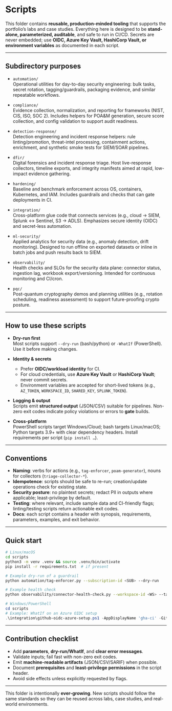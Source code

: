 # Scripts

This folder contains **reusable, production-minded tooling** that supports the portfolio’s labs and case studies. Everything here is designed to be **stand-alone, parameterized, auditable**, and safe to run in CI/CD. Secrets are never embedded; use **OIDC, Azure Key Vault, HashiCorp Vault, or environment variables** as documented in each script.

---

## Subdirectory purposes

* ```automation/```   
  Operational utilities for day-to-day security engineering: bulk tasks, secret rotation, tagging/guardrails, packaging evidence, and similar repeatable workflows.

* ```compliance/```     
  Evidence collection, normalization, and reporting for frameworks (NIST, CIS, ISO, SOC 2). Includes helpers for POA\&M generation, secure score collection, and config validation to support audit readiness.

* ```detection-response/```     
  Detection engineering and incident response helpers: rule linting/promotion, threat-intel processing, containment actions, enrichment, and synthetic smoke tests for SIEM/SOAR pipelines.

* ```dfir/```     
  Digital forensics and incident response triage. Host live-response collectors, timeline exports, and integrity manifests aimed at rapid, low-impact evidence gathering.

* ```hardening/```     
  Baseline and benchmark enforcement across OS, containers, Kubernetes, and IAM. Includes guardrails and checks that can gate deployments in CI.

* ```integration/```     
  Cross-platform glue code that connects services (e.g., cloud → SIEM, Splunk ↔ Sentinel, S3 → ADLS). Emphasizes secure identity (OIDC) and secret-less automation.

* ```ml-security/```     
  Applied analytics for security data (e.g., anomaly detection, drift monitoring). Designed to run offline on exported datasets or inline in batch jobs and push results back to SIEM.

* ```observability/```     
  Health checks and SLOs for the security data plane: connector status, ingestion lag, workbook export/versioning. Intended for continuous monitoring and CI/cron.

* ```pqc/```     
  Post-quantum cryptography demos and planning utilities (e.g., rotation scheduling, readiness assessment) to support future-proofing crypto posture.

---

## How to use these scripts

* **Dry-run first**  
  Most scripts support `--dry-run` (bash/python) or `-WhatIf` (PowerShell). Use it before making changes.

* **Identity & secrets**  
  * Prefer **OIDC/workload identity** for CI.
  * For cloud credentials, use **Azure Key Vault** or **HashiCorp Vault**; never commit secrets.
  * Environment variables are accepted for short-lived tokens (e.g., `AZ_TOKEN`, `WORKSPACE_ID`, `SHARED_KEY`, `SPLUNK_TOKEN`).

* **Logging & output**  
  Scripts emit **structured output** (JSON/CSV) suitable for pipelines. Non-zero exit codes indicate policy violations or errors to **gate** builds.

* **Cross-platform**  
  PowerShell scripts target Windows/Cloud; bash targets Linux/macOS; Python targets 3.9+ with clear dependency headers. Install requirements per script (`pip install …`).

---

## Conventions

* **Naming**: verbs for actions (e.g., `tag-enforcer`, `poam-generator`), nouns for collectors (`triage-collector-*`).
* **Idempotence**: scripts should be safe to re-run; creation/update operations check for existing state.
* **Security posture**: no plaintext secrets; redact PII in outputs where applicable; least-privilege by default.
* **Testing**: where relevant, include sample data and CI-friendly flags; linting/testing scripts return actionable exit codes.
* **Docs**: each script contains a header with synopsis, requirements, parameters, examples, and exit behavior.

---

## Quick start

```bash
# Linux/macOS
cd scripts
python3 -m venv .venv && source .venv/bin/activate
pip install -r requirements.txt  # if present

# Example dry-run of a guardrail
python automation/tag-enforcer.py --subscription-id <SUB> --dry-run

# Example health check
python observability/connector-health-check.py --workspace-id <WS> --tables SecurityEvent OfficeActivity
```

```powershell
# Windows/PowerShell
cd scripts
# Example: WhatIf on an Azure OIDC setup
.\integration\github-oidc-azure-setup.ps1 -AppDisplayName 'gha-ci' -GithubOrg 'org' -GithubRepo 'repo' -WhatIf
```

---

## Contribution checklist

* Add **parameters**, **dry-run/WhatIf**, and **clear error messages**.
* Validate inputs; fail fast with non-zero exit codes.
* Emit **machine-readable artifacts** (JSON/CSV/SARIF) when possible.
* Document **prerequisites** and **least-privilege permissions** in the script header.
* Avoid side effects unless explicitly requested by flags.

---

This folder is intentionally **ever-growing**. New scripts should follow the same standards so they can be reused across labs, case studies, and real-world environments.
